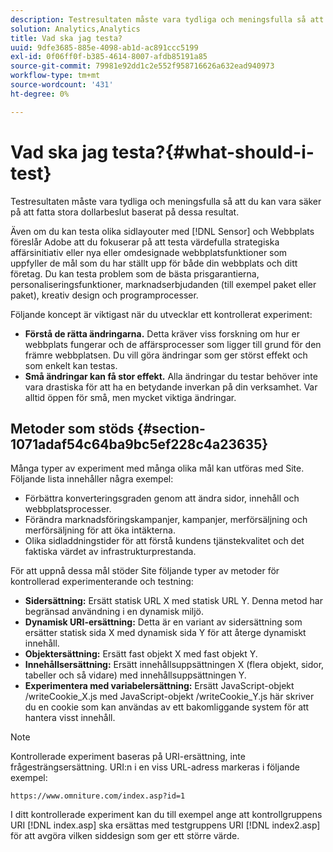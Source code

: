 ```yaml
---
description: Testresultaten måste vara tydliga och meningsfulla så att du kan vara säker på att fatta stora dollarbeslut baserat på dessa resultat.
solution: Analytics,Analytics
title: Vad ska jag testa?
uuid: 9dfe3685-885e-4098-ab1d-ac891ccc5199
exl-id: 0f06ff0f-b385-4614-8007-afdb85191a85
source-git-commit: 79981e92dd1c2e552f958716626a632ead940973
workflow-type: tm+mt
source-wordcount: '431'
ht-degree: 0%

---
```


# Vad ska jag testa?{#what-should-i-test}

Testresultaten måste vara tydliga och meningsfulla så att du kan vara säker på att fatta stora dollarbeslut baserat på dessa resultat.

Även om du kan testa olika sidlayouter med [!DNL Sensor] och Webbplats föreslår Adobe att du fokuserar på att testa värdefulla strategiska affärsinitiativ eller nya eller omdesignade webbplatsfunktioner som uppfyller de mål som du har ställt upp för både din webbplats och ditt företag. Du kan testa problem som de bästa prisgarantierna, personaliseringsfunktioner, marknadserbjudanden (till exempel paket eller paket), kreativ design och programprocesser.

Följande koncept är viktigast när du utvecklar ett kontrollerat experiment:

* **Förstå de rätta ändringarna.** Detta kräver viss forskning om hur er webbplats fungerar och de affärsprocesser som ligger till grund för den främre webbplatsen. Du vill göra ändringar som ger störst effekt och som enkelt kan testas.
* **Små ändringar kan få stor effekt.** Alla ändringar du testar behöver inte vara drastiska för att ha en betydande inverkan på din verksamhet. Var alltid öppen för små, men mycket viktiga ändringar.

## Metoder som stöds {#section-1071adaf54c64ba9bc5ef228c4a23635}

Många typer av experiment med många olika mål kan utföras med Site. Följande lista innehåller några exempel:

* Förbättra konverteringsgraden genom att ändra sidor, innehåll och webbplatsprocesser.
* Förändra marknadsföringskampanjer, kampanjer, merförsäljning och merförsäljning för att öka intäkterna.
* Olika sidladdningstider för att förstå kundens tjänstekvalitet och det faktiska värdet av infrastrukturprestanda.

För att uppnå dessa mål stöder Site följande typer av metoder för kontrollerad experimenterande och testning:

* **Sidersättning:** Ersätt statisk URL X med statisk URL Y. Denna metod har begränsad användning i en dynamisk miljö.
* **Dynamisk URI-ersättning:** Detta är en variant av sidersättning som ersätter statisk sida X med dynamisk sida Y för att återge dynamiskt innehåll.
* **Objektersättning:** Ersätt fast objekt X med fast objekt Y.
* **Innehållsersättning:** Ersätt innehållsuppsättningen X (flera objekt, sidor, tabeller och så vidare) med innehållsuppsättningen Y.
* **Experimentera med variabelersättning:** Ersätt JavaScript-objekt /writeCookie_X.js med JavaScript-objekt /writeCookie_Y.js här skriver du en cookie som kan användas av ett bakomliggande system för att hantera visst innehåll.

>[!NOTE]
>
>Kontrollerade experiment baseras på URI-ersättning, inte frågesträngsersättning. URI:n i en viss URL-adress markeras i följande exempel:
>
>`https://www.omniture.com/index.asp?id=1`
>
>I ditt kontrollerade experiment kan du till exempel ange att kontrollgruppens URI [!DNL index.asp] ska ersättas med testgruppens URI [!DNL index2.asp] för att avgöra vilken siddesign som ger ett större värde.
